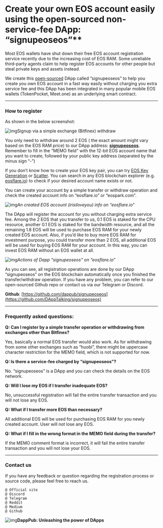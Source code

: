 # Create your own EOS account easily using the open-sourced non-service-fee DApp: “signupeoseos”**

Most EOS wallets have shut down their free EOS account registration service recently due to the increasing cost of EOS RAM. Some unreliable third-party agents claim to help register EOS accounts for other people but steal private keys and assets instead.

We create this [open-sourced](https://github.com/Dappub/signupeoseos) DApp called “signupeoseos” to help you create you own EOS account in a fast way easily without charging you extra service fee and this DApp has been integrated in many popular mobile EOS wallets (TokenPocket, Meet.one) as an underlying smart contract.

------

### How to register

As shown in the below screenshot:

![img](https://cdn-images-1.medium.com/max/800/1*R7ZLxKbjev54kN3mDTsl5g.png)Signup via a simple exchange (Bitfinex) withdraw

You only need to withdraw around 2 EOS ( the exact amount might vary based on the EOS RAM price) to our DApp address: [**signupeoseos**](https://eosflare.io/account/signupeoseos). Remember to fill in the “MEMO field” with the 12-bit EOS account name that you want to create, followed by your public key address (separated by the minus sign “-”)

If you don’t know how to create your EOS key pair, you can try [EOS Key Generation](https://nadejde.github.io/eos-token-sale) or [Scatter](https://get-scatter.com). You can search in any EOS blockchain explorer (e.g. [eosflare.io](https://eosflare.io/)) to check if your desired account name exists or not.

You can create your account by a simple transfer or withdraw operation and check the created account info on “eosflare.io” or “eospark.com”.

![img](https://cdn-images-1.medium.com/max/800/1*G0r5jbXGdYuToELkShlvUQ.png)*An created EOS account (irisiloveyou) info on “eosflare.io“*

The DApp will register the account for you without charging extra service fee. Among the 2 EOS that you transfer to us, 0.1 EOS is staked for the CPU resource, another 0.1 EOS is staked for the bandwidth resource, and all the remaining 1.8 EOS will be used to purchase EOS RAM for your newly created EOS account. Also, if you’d like to buy more EOS RAM for investment purpose, you could transfer more than 2 EOS, all additional EOS will be used for buying EOS RAM for your account. In this way, you can invest EOS RAM without an EOS wallet at all.

![img](https://cdn-images-1.medium.com/max/800/1*SVSpIH6l6EIjF67r3avzwQ.png)*Actions of Dapp “signupeoseos” on “eosflare.io”*

As you can see, all registration operations are done by our DApp “signupeoseos” on the EOS blockchain automatically once you finished the transfer/withdraw operation. If you have any problem, you can refer to our open-sourced Github repo or contact us via our Telegram or Discord.

**Github**: [https://github.com/dappub/signupeoseos](https://github.com/DAppTalking/signupeoseos)

------

### Frequently asked questions:

**Q: Can I register by a simple transfer operation or withdrawing from exchanges other than Bitfinex?**

Yes, basically a normal EOS transfer would also work. As for withdrawing from some other exchanges such as “huobi”, there might be uppercase character restriction for the MEMO field, which is not supported for now.

**Q: Is there a service-fee charged by “signupeoseos”?**

No. “signupeoseos” is a DApp and you can check the details on the EOS network.

**Q: Will I lose my EOS if I transfer inadequate EOS?**

No, unsuccessful registration will fail the entire transfer transaction and you will not lose any EOS.

**Q: What if I transfer more EOS than necessary?**

All additional EOS will be used for purchasing EOS RAM for you newly created account. User will not lose any EOS.

**Q: What if I fill in the wrong format in the MEMO field during the transfer?**

If the MEMO comment format is incorrect, it will fail the entire transfer transaction and you will not lose your EOS.

------

### Contact us

If you have any feedback or question regarding the registration process or source code, please feel free to reach us.

```
@ Official site
@ Discord
@ Telegram
@ Reddit
@ Medium
@ Github
```

![img](https://cdn-images-1.medium.com/max/800/1*tYygDZBdBWzm1hm_sajFMA.png)**DappPub: Unleashing the power of DApps**
